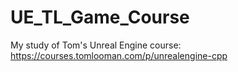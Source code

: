 # UE_TL_Game_Course

My study of Tom's Unreal Engine course: https://courses.tomlooman.com/p/unrealengine-cpp
